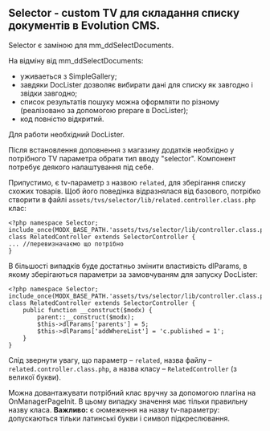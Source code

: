 ## Selector - custom TV для складання списку документів в Evolution CMS. ##
Selector є заміною для mm_ddSelectDocuments.

На відміну від mm_ddSelectDocuments:
- уживаеться з SimpleGallery;
- завдяки DocLister дозволяє вибирати дані для списку як завгодно і звідки завгодно;
- список результатів пошуку можна оформляти по різному (реалізовано за допомогою prepare в DocLister);
- код повністю відкритий.

Для работи необхідний DocLister.

Після встановлення доповнення з магазину додатків необхідно у потрібного TV параметра обрати тип вводу "selector".
Компонент потребує деякого налаштування під себе.

Припустимо, є tv-параметр з назвою `related`, для зберігання списку схожих товарів. Щоб його поведінка відразнялася від базового, потрібко створити в файлі `assets/tvs/selector/lib/related.controller.class.php` клас:

```
<?php namespace Selector;
include_once(MODX_BASE_PATH.'assets/tvs/selector/lib/controller.class.php');
class RelatedController extends SelectorController {
... //перевизначаємо що потрібно
}
```
В більшості випадків буде достатньо змінити властивість dlParams, в якому зберігаються параметри за замовчуваням для запуску DocLister:
```
<?php namespace Selector;
include_once(MODX_BASE_PATH.'assets/tvs/selector/lib/controller.class.php');
class RelatedController extends SelectorController {
    public function __construct($modx) {
        parent::__construct($modx);
        $this->dlParams['parents'] = 5;
        $this->dlParams['addWhereList'] = 'c.published = 1';
    }
}
```

Слід звернути увагу, що параметр – `related`, назва файлу – `related.controller.class.php`, а назва класу – `RelatedController` (з великої букви).

Можна довантажувати потрібний клас вручну за допомогою плагіна на OnManagerPageInit. В цьому випадку значення має тільки правильну назву класа. 
**Важливо:** є оюмеження на назву tv-параметру: допускаються тільки латинські букви і символ підкреслювання.
